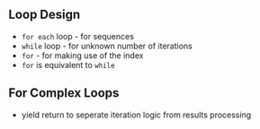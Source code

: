 ## Loop Design

- `for each` loop - for sequences
- `while` loop - for unknown number of iterations
- `for` - for making use of the index
- `for` is equivalent to `while`

## For Complex Loops
- yield return to seperate iteration logic from results processing